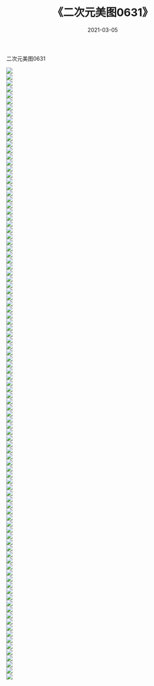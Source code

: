 ﻿---
layout: post
title:  《二次元美图0631》
date:   2021-03-05
img: http://imgx.orgx.ga/二次元/2021/二次元美图0631/000.jpg
categories: [美女, 清纯, 唯美]
---

二次元美图0631

 ![](http://imgx.orgx.ga/二次元/2021/二次元美图0631/001.png) <br>![](http://imgx.orgx.ga/二次元/2021/二次元美图0631/002.png) <br>![](http://imgx.orgx.ga/二次元/2021/二次元美图0631/003.png) <br>![](http://imgx.orgx.ga/二次元/2021/二次元美图0631/004.png) <br>![](http://imgx.orgx.ga/二次元/2021/二次元美图0631/005.png) <br>![](http://imgx.orgx.ga/二次元/2021/二次元美图0631/006.png) <br>![](http://imgx.orgx.ga/二次元/2021/二次元美图0631/007.png) <br>![](http://imgx.orgx.ga/二次元/2021/二次元美图0631/008.png) <br>![](http://imgx.orgx.ga/二次元/2021/二次元美图0631/009.png) <br>![](http://imgx.orgx.ga/二次元/2021/二次元美图0631/010.png) <br>![](http://imgx.orgx.ga/二次元/2021/二次元美图0631/011.png) <br>![](http://imgx.orgx.ga/二次元/2021/二次元美图0631/012.png) <br>![](http://imgx.orgx.ga/二次元/2021/二次元美图0631/013.png) <br>![](http://imgx.orgx.ga/二次元/2021/二次元美图0631/014.png) <br>![](http://imgx.orgx.ga/二次元/2021/二次元美图0631/015.png) <br>![](http://imgx.orgx.ga/二次元/2021/二次元美图0631/016.png) <br>![](http://imgx.orgx.ga/二次元/2021/二次元美图0631/017.png) <br>![](http://imgx.orgx.ga/二次元/2021/二次元美图0631/018.png) <br>![](http://imgx.orgx.ga/二次元/2021/二次元美图0631/019.png) <br>![](http://imgx.orgx.ga/二次元/2021/二次元美图0631/020.png) <br>![](http://imgx.orgx.ga/二次元/2021/二次元美图0631/021.png) <br>![](http://imgx.orgx.ga/二次元/2021/二次元美图0631/022.png) <br>![](http://imgx.orgx.ga/二次元/2021/二次元美图0631/023.png) <br>![](http://imgx.orgx.ga/二次元/2021/二次元美图0631/024.png) <br>![](http://imgx.orgx.ga/二次元/2021/二次元美图0631/025.png) <br>![](http://imgx.orgx.ga/二次元/2021/二次元美图0631/026.png) <br>![](http://imgx.orgx.ga/二次元/2021/二次元美图0631/027.png) <br>![](http://imgx.orgx.ga/二次元/2021/二次元美图0631/028.png) <br>![](http://imgx.orgx.ga/二次元/2021/二次元美图0631/029.png) <br>![](http://imgx.orgx.ga/二次元/2021/二次元美图0631/030.png) <br>![](http://imgx.orgx.ga/二次元/2021/二次元美图0631/031.png) <br>![](http://imgx.orgx.ga/二次元/2021/二次元美图0631/032.png) <br>![](http://imgx.orgx.ga/二次元/2021/二次元美图0631/033.png) <br>![](http://imgx.orgx.ga/二次元/2021/二次元美图0631/034.png) <br>![](http://imgx.orgx.ga/二次元/2021/二次元美图0631/035.png) <br>![](http://imgx.orgx.ga/二次元/2021/二次元美图0631/036.png) <br>![](http://imgx.orgx.ga/二次元/2021/二次元美图0631/037.png) <br>![](http://imgx.orgx.ga/二次元/2021/二次元美图0631/038.png) <br>![](http://imgx.orgx.ga/二次元/2021/二次元美图0631/039.png) <br>![](http://imgx.orgx.ga/二次元/2021/二次元美图0631/040.png) <br>![](http://imgx.orgx.ga/二次元/2021/二次元美图0631/041.png) <br>![](http://imgx.orgx.ga/二次元/2021/二次元美图0631/042.png) <br>![](http://imgx.orgx.ga/二次元/2021/二次元美图0631/043.png) <br>![](http://imgx.orgx.ga/二次元/2021/二次元美图0631/044.png) <br>![](http://imgx.orgx.ga/二次元/2021/二次元美图0631/045.png) <br>![](http://imgx.orgx.ga/二次元/2021/二次元美图0631/046.png) <br>![](http://imgx.orgx.ga/二次元/2021/二次元美图0631/047.png) <br>![](http://imgx.orgx.ga/二次元/2021/二次元美图0631/048.png) <br>![](http://imgx.orgx.ga/二次元/2021/二次元美图0631/049.png) <br>![](http://imgx.orgx.ga/二次元/2021/二次元美图0631/050.png) <br>![](http://imgx.orgx.ga/二次元/2021/二次元美图0631/051.png) <br>![](http://imgx.orgx.ga/二次元/2021/二次元美图0631/052.png) <br>![](http://imgx.orgx.ga/二次元/2021/二次元美图0631/053.png) <br>![](http://imgx.orgx.ga/二次元/2021/二次元美图0631/054.png) <br>![](http://imgx.orgx.ga/二次元/2021/二次元美图0631/055.png) <br>![](http://imgx.orgx.ga/二次元/2021/二次元美图0631/056.png) <br>![](http://imgx.orgx.ga/二次元/2021/二次元美图0631/057.png) <br>![](http://imgx.orgx.ga/二次元/2021/二次元美图0631/058.png) <br>![](http://imgx.orgx.ga/二次元/2021/二次元美图0631/059.png) <br>![](http://imgx.orgx.ga/二次元/2021/二次元美图0631/060.png) <br>![](http://imgx.orgx.ga/二次元/2021/二次元美图0631/061.png) <br>![](http://imgx.orgx.ga/二次元/2021/二次元美图0631/062.png) <br>![](http://imgx.orgx.ga/二次元/2021/二次元美图0631/063.png) <br>![](http://imgx.orgx.ga/二次元/2021/二次元美图0631/064.png) <br>![](http://imgx.orgx.ga/二次元/2021/二次元美图0631/065.png) <br>![](http://imgx.orgx.ga/二次元/2021/二次元美图0631/066.png) <br>![](http://imgx.orgx.ga/二次元/2021/二次元美图0631/067.png) <br>![](http://imgx.orgx.ga/二次元/2021/二次元美图0631/068.png) <br>![](http://imgx.orgx.ga/二次元/2021/二次元美图0631/069.png) <br>![](http://imgx.orgx.ga/二次元/2021/二次元美图0631/070.png) <br>![](http://imgx.orgx.ga/二次元/2021/二次元美图0631/071.png) <br>![](http://imgx.orgx.ga/二次元/2021/二次元美图0631/072.png) <br>![](http://imgx.orgx.ga/二次元/2021/二次元美图0631/073.png) <br>![](http://imgx.orgx.ga/二次元/2021/二次元美图0631/074.png) <br>![](http://imgx.orgx.ga/二次元/2021/二次元美图0631/075.png) <br>![](http://imgx.orgx.ga/二次元/2021/二次元美图0631/076.png) <br>![](http://imgx.orgx.ga/二次元/2021/二次元美图0631/077.png) <br>![](http://imgx.orgx.ga/二次元/2021/二次元美图0631/078.png) <br>![](http://imgx.orgx.ga/二次元/2021/二次元美图0631/079.png) <br>![](http://imgx.orgx.ga/二次元/2021/二次元美图0631/080.png) <br>![](http://imgx.orgx.ga/二次元/2021/二次元美图0631/081.png) <br>![](http://imgx.orgx.ga/二次元/2021/二次元美图0631/082.png) <br>![](http://imgx.orgx.ga/二次元/2021/二次元美图0631/083.png) <br>![](http://imgx.orgx.ga/二次元/2021/二次元美图0631/084.png) <br>![](http://imgx.orgx.ga/二次元/2021/二次元美图0631/085.png) <br>![](http://imgx.orgx.ga/二次元/2021/二次元美图0631/086.png) <br>![](http://imgx.orgx.ga/二次元/2021/二次元美图0631/087.png) <br>![](http://imgx.orgx.ga/二次元/2021/二次元美图0631/088.png) <br>![](http://imgx.orgx.ga/二次元/2021/二次元美图0631/089.png) <br>![](http://imgx.orgx.ga/二次元/2021/二次元美图0631/090.png) <br>![](http://imgx.orgx.ga/二次元/2021/二次元美图0631/091.png) <br>![](http://imgx.orgx.ga/二次元/2021/二次元美图0631/092.png) <br>![](http://imgx.orgx.ga/二次元/2021/二次元美图0631/093.png) <br>![](http://imgx.orgx.ga/二次元/2021/二次元美图0631/094.png) <br>![](http://imgx.orgx.ga/二次元/2021/二次元美图0631/095.png) <br>![](http://imgx.orgx.ga/二次元/2021/二次元美图0631/096.png) <br>![](http://imgx.orgx.ga/二次元/2021/二次元美图0631/097.png) <br>![](http://imgx.orgx.ga/二次元/2021/二次元美图0631/098.png) <br>![](http://imgx.orgx.ga/二次元/2021/二次元美图0631/099.png) <br>![](http://imgx.orgx.ga/二次元/2021/二次元美图0631/100.png) <br>